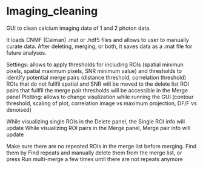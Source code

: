 # Imaging_cleaning
GUI to clean calcium imaging data of 1 and 2 photon data.

It loads CNMF (Caiman) .mat or .hdf5 files and allows to user to manually curate data. After deleting, merging, or both, it saves data as a .mat file for future analyses.

Settings: allows to apply thresholds for including ROIs (spatial minimun pixels, spatial maximum pixels, SNR minimum value) and thresholds to identify potential merge pairs (distance threshold, correlation threshold)
ROIs that do not fullfil spatial and SNR will be moved to the delete list
ROI pairs that fullfil the merge pair thresholds will be accessible in the Merge panel
Plotting: allows to change visulization while running the GUI (contour threshold, scaling of plot, correlation image vs maximum projection, DF/F vs denoised)

While visualizing single ROIs in the Delete panel, the Single ROI info will update
While visualizing ROI pairs in the Merge panel, Merge pair info will update

Make sure there are no repeated ROIs in the merge list before merging. Find them by Find repeats and manually delete them from the merge list, or press Run multi-merge a few times until there are not repeats anymore


